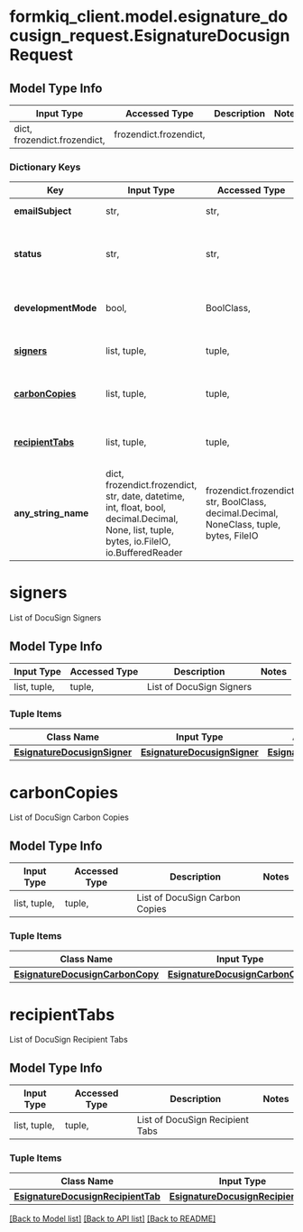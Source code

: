 # formkiq_client.model.esignature_docusign_request.EsignatureDocusignRequest

## Model Type Info
Input Type | Accessed Type | Description | Notes
------------ | ------------- | ------------- | -------------
dict, frozendict.frozendict,  | frozendict.frozendict,  |  | 

### Dictionary Keys
Key | Input Type | Accessed Type | Description | Notes
------------ | ------------- | ------------- | ------------- | -------------
**emailSubject** | str,  | str,  | Email Subject | [optional] 
**status** | str,  | str,  | The status of the request | [optional] must be one of ["created", "sent", ] 
**developmentMode** | bool,  | BoolClass,  | Whether to enable developer mode | [optional] 
**[signers](#signers)** | list, tuple,  | tuple,  | List of DocuSign Signers | [optional] 
**[carbonCopies](#carbonCopies)** | list, tuple,  | tuple,  | List of DocuSign Carbon Copies | [optional] 
**[recipientTabs](#recipientTabs)** | list, tuple,  | tuple,  | List of DocuSign Recipient Tabs | [optional] 
**any_string_name** | dict, frozendict.frozendict, str, date, datetime, int, float, bool, decimal.Decimal, None, list, tuple, bytes, io.FileIO, io.BufferedReader | frozendict.frozendict, str, BoolClass, decimal.Decimal, NoneClass, tuple, bytes, FileIO | any string name can be used but the value must be the correct type | [optional]

# signers

List of DocuSign Signers

## Model Type Info
Input Type | Accessed Type | Description | Notes
------------ | ------------- | ------------- | -------------
list, tuple,  | tuple,  | List of DocuSign Signers | 

### Tuple Items
Class Name | Input Type | Accessed Type | Description | Notes
------------- | ------------- | ------------- | ------------- | -------------
[**EsignatureDocusignSigner**](EsignatureDocusignSigner.md) | [**EsignatureDocusignSigner**](EsignatureDocusignSigner.md) | [**EsignatureDocusignSigner**](EsignatureDocusignSigner.md) |  | 

# carbonCopies

List of DocuSign Carbon Copies

## Model Type Info
Input Type | Accessed Type | Description | Notes
------------ | ------------- | ------------- | -------------
list, tuple,  | tuple,  | List of DocuSign Carbon Copies | 

### Tuple Items
Class Name | Input Type | Accessed Type | Description | Notes
------------- | ------------- | ------------- | ------------- | -------------
[**EsignatureDocusignCarbonCopy**](EsignatureDocusignCarbonCopy.md) | [**EsignatureDocusignCarbonCopy**](EsignatureDocusignCarbonCopy.md) | [**EsignatureDocusignCarbonCopy**](EsignatureDocusignCarbonCopy.md) |  | 

# recipientTabs

List of DocuSign Recipient Tabs

## Model Type Info
Input Type | Accessed Type | Description | Notes
------------ | ------------- | ------------- | -------------
list, tuple,  | tuple,  | List of DocuSign Recipient Tabs | 

### Tuple Items
Class Name | Input Type | Accessed Type | Description | Notes
------------- | ------------- | ------------- | ------------- | -------------
[**EsignatureDocusignRecipientTab**](EsignatureDocusignRecipientTab.md) | [**EsignatureDocusignRecipientTab**](EsignatureDocusignRecipientTab.md) | [**EsignatureDocusignRecipientTab**](EsignatureDocusignRecipientTab.md) |  | 

[[Back to Model list]](../../README.md#documentation-for-models) [[Back to API list]](../../README.md#documentation-for-api-endpoints) [[Back to README]](../../README.md)

